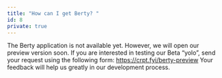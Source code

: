 ```yaml
---
title: "How can I get Berty? "
id: 8
private: true
---
```


The Berty application is not available yet. However, we will open our preview version soon.
If you are interested in testing our Beta “yolo”, send your request using the following form: https://crpt.fyi/berty-preview
Your feedback will help us greatly in our development process.
